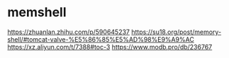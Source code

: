 # memshell

https://zhuanlan.zhihu.com/p/590645237
https://su18.org/post/memory-shell/#tomcat-valve-%E5%86%85%E5%AD%98%E9%A9%AC
https://xz.aliyun.com/t/7388#toc-3
https://www.modb.pro/db/236767
